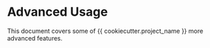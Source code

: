 # Advanced Usage
This document covers some of {{ cookiecutter.project_name }} more advanced features.
